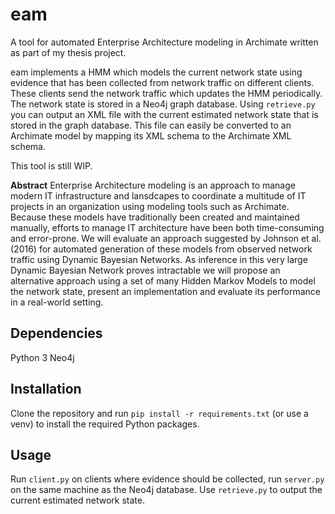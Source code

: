 # eam

A tool for automated Enterprise Architecture modeling in Archimate written as part of my thesis project.

eam implements a HMM which models the current network state using evidence that has been collected from network traffic on different clients. These clients send the network traffic which updates the HMM periodically. The network state is stored in a Neo4j graph database. Using `retrieve.py` you can output an XML file with the current estimated network state that is stored in the graph database. This file can easily be converted to an Archimate model by mapping its XML schema to the Archimate XML schema.

This tool is still WIP.

**Abstract** Enterprise Architecture modeling is an approach to manage modern IT infrastructure and lansdcapes to coordinate a multitude of IT projects in an organization using modeling tools such as Archimate. Because these models have traditionally been created and maintained manually, efforts to manage IT architecture have been both time-consuming and error-prone. We will evaluate an approach suggested by Johnson et al. (2016) for automated generation of these models from observed network traffic using Dynamic Bayesian Networks. As inference in this very large Dynamic Bayesian Network proves intractable we will propose an alternative approach using a set of many Hidden Markov Models to model the network state, present an implementation and evaluate its performance in a real-world setting.
 
## Dependencies

Python 3
Neo4j

## Installation

Clone the repository and run `pip install -r requirements.txt` (or use a venv) to install the required Python packages.

## Usage

Run `client.py` on clients where evidence should be collected, run `server.py` on the same machine as the Neo4j database. Use `retrieve.py` to output the current estimated network state.
